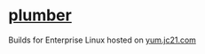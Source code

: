 # [plumber](https://github.com/batchcorp/plumber)

Builds for Enterprise Linux hosted on [yum.jc21.com](https://yum.jc21.com)
